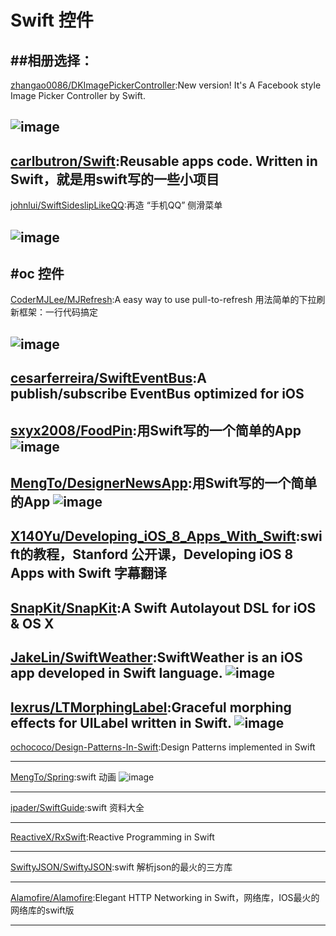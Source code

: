 
# Swift 控件

##相册选择：
---
[zhangao0086/DKImagePickerController](https://github.com/zhangao0086/DKImagePickerController):New version! It's A Facebook style Image Picker Controller by Swift.

![image](https://raw.githubusercontent.com/zhangao0086/DKImagePickerController/develop/Screenshot4.png)     
---

[carlbutron/Swift](https://github.com/carlbutron/Swift):Reusable apps code. Written in Swift，就是用swift写的一些小项目
---
[johnlui/SwiftSideslipLikeQQ](https://github.com/johnlui/SwiftSideslipLikeQQ):再造 “手机QQ” 侧滑菜单

![image](https://camo.githubusercontent.com/0152b1943a7a44cf3841ff42131a2629bf047bf5/687474703a2f2f6c7677656e68616e2e636f6d2f636f6e74656e742f75706c6f616466696c652f3230313530342f32373461313432383733363230352e676966)     
---

#oc 控件
---
[CoderMJLee/MJRefresh](https://github.com/CoderMJLee/MJRefresh):A easy way to use pull-to-refresh
用法简单的下拉刷新框架：一行代码搞定

![image](https://camo.githubusercontent.com/4a86d398d981df5dc845042b92c6d785d0d486b4/687474703a2f2f696d61676573302e636e626c6f67732e636f6d2f626c6f67323031352f3439373237392f3230313530362f3133323233323435363133393137372e706e67)     
---
[cesarferreira/SwiftEventBus](https://github.com/cesarferreira/SwiftEventBus):A publish/subscribe EventBus optimized for iOS  
---
[sxyx2008/FoodPin](https://github.com/sxyx2008/FoodPin):用Swift写的一个简单的App
![image](https://github.com/sxyx2008/FoodPin/blob/master/Screenshots/FoodPin-Chinese.gif)
---
[MengTo/DesignerNewsApp](https://github.com/MengTo/DesignerNewsApp):用Swift写的一个简单的App
![image](https://github.com/MengTo/DesignerNewsApp/blob/master/Screenshots/designer-news-app.jpg)
---
[X140Yu/Developing_iOS_8_Apps_With_Swift](https://github.com/X140Yu/Developing_iOS_8_Apps_With_Swift):swift的教程，Stanford 公开课，Developing iOS 8 Apps with Swift 字幕翻译
---
[SnapKit/SnapKit](https://github.com/SnapKit/SnapKit):A Swift Autolayout DSL for iOS & OS X
---
[JakeLin/SwiftWeather](https://github.com/JakeLin/SwiftWeather):SwiftWeather is an iOS app developed in Swift language.
![image](https://raw.githubusercontent.com/JakeLin/SwiftWeather/master/screenshots/6-smallsize.png)
---
[lexrus/LTMorphingLabel](https://github.com/lexrus/LTMorphingLabel):Graceful morphing effects for UILabel written in Swift.
![image](https://cloud.githubusercontent.com/assets/219689/3491822/96bf5de6-059d-11e4-9826-a6f82025d1af.gif)
---

[ochococo/Design-Patterns-In-Swift](https://github.com/ochococo/Design-Patterns-In-Swift):Design Patterns implemented in Swift

---
[MengTo/Spring](https://github.com/MengTo/Spring):swift 动画
![image](https://camo.githubusercontent.com/301f360304b089f40989a870ff3c04572054e288/687474703a2f2f636c2e6c792f696d6167652f316e3145326a3357337932342f737072696e6773637265656e2e6a7067)

---

[ipader/SwiftGuide](https://github.com/ipader/SwiftGuide):swift 资料大全

---
[ReactiveX/RxSwift](https://github.com/ReactiveX/RxSwift):Reactive Programming in Swift

---
[SwiftyJSON/SwiftyJSON](https://github.com/SwiftyJSON/SwiftyJSON):swift 解析json的最火的三方库

---
[Alamofire/Alamofire](https://github.com/Alamofire/Alamofire):Elegant HTTP Networking in Swift，网络库，IOS最火的网络库的swift版

---


